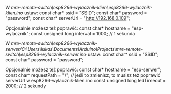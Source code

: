 W *mre-remote-switch\esp8266-wylacznik-klien\esp8266-wylacznik-klien.ino* ustaw:
const char* ssid = "SSID";
const char* password = "password";
const char* serverUrl = "http://192.168.0.109";

Opcjonalnie możesz też poprawić:
const char* hostname = "esp-wylacznik";
const unsigned long interval = 1000; // 1 sekunda

W *mre-remote-switch\esp8266-wylacznik-serwer/C:\Users\lukas\Documents\Arduino\Projects\mre-remote-switch\esp8266-wylacznik-serwer.ino* ustaw:
const char* ssid = "SSID";
const char* password = "password";

Opcjonalnie możesz też poprawić:
const char* hostname = "esp-serwer";
const char* requestPath = "/"; // jeśli to zmienisz, to musisz też poprawić serverUrl w esp8266-wylacznik-klien.ino
const unsigned long ledTimeout = 2000; // 2 sekundy
